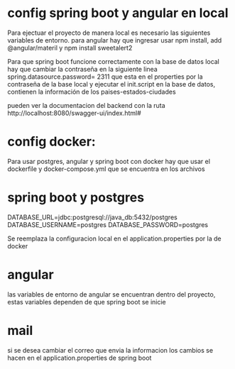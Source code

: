 # config spring boot y angular en local

Para ejectuar el proyecto de manera local es necesario las siguientes variables de entorno.
para angular hay que ingresar usar npm install, add @angular/materil y npm install sweetalert2

Para que spring boot funcione correctamente con la base de datos local hay que cambiar la contraseña en la siguiente linea spring.datasource.password= 2311 que esta en el properties por la contraseña de la base local y ejecutar el init.script en la base de datos, contienen la información de los paises-estados-ciudades  

pueden ver la documentacion del backend con la ruta http://localhost:8080/swagger-ui/index.html#

# config docker:
Para usar postgres, angular y spring boot con docker hay que usar el dockerfile y docker-compose.yml que se encuentra en los archivos 

# spring boot y postgres
  
  DATABASE_URL=jdbc:postgresql://java_db:5432/postgres
  DATABASE_USERNAME=postgres
  DATABASE_PASSWORD=postgres

Se reemplaza la configuracion local en el application.properties por la de docker

# angular
las variables de entorno de angular se encuentran dentro del proyecto, estas variables dependen de que spring boot se inicie 

# mail
si se desea cambiar el correo que envia la informacion los cambios se hacen en el application.properties de spring boot